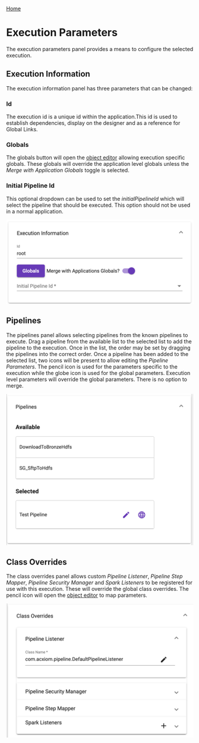 [Home](readme.md)

# Execution Parameters
The execution parameters panel provides a means to configure the selected execution.
## Execution Information
The execution information panel has three parameters that can be changed:
### Id
The execution id is a unique id within the application.This id is used to establish dependencies, display 
on the designer and as a reference for Global Links.
### Globals
The globals button will open the [object editor](object-editor.md) allowing execution specific globals. These globals will 
override the application level globals unless the _Merge with Application Globals_ toggle is selected.
### Initial Pipeline Id
This optional dropdown can be used to set the _initialPipelineId_ which will select the pipeline that should 
be executed. This option should not be used in a normal application.

![Execution Information](images/execution_information.png)
## Pipelines
The pipelines panel allows selecting pipelines from the known pipelines to execute. Drag a pipeline from the 
available list to the selected list to add the pipeline to the execution. Once in the list, the order may be 
set by dragging the pipelines into the correct order. Once a pipeline has been added to the selected list, two 
icons will be present to allow editing the _Pipeline Parameters_. The pencil icon is used for the parameters 
specific to the execution while the globe icon is used for the global parameters. Execution level parameters
will override the global parameters. There is no option to merge.

![Execution Pipelines](images/execution_pipelines.png)
## Class Overrides
The class overrides panel allows custom _Pipeline Listener_, _Pipeline Step Mapper_, _Pipeline Security Manager_ 
and _Spark Listeners_ to be registered for use with this execution. These will override the global class overrides.
The pencil icon will open the [object editor](object-editor.md) to map parameters.

![Execution Class Overrides](images/execution_class_overrides.png)
